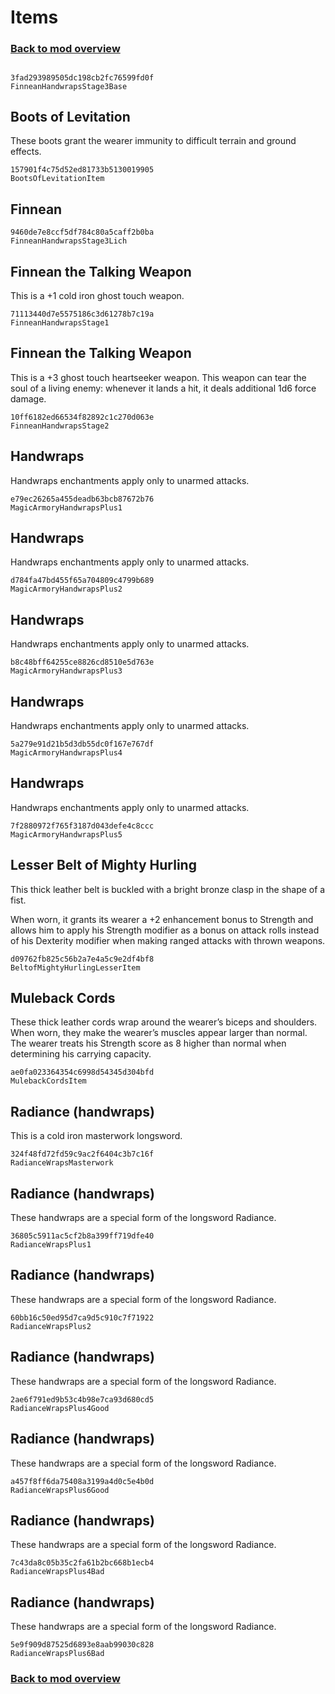# Items

### [Back to mod overview](./README.md)

## 



`3fad293989505dc198cb2fc76599fd0f`  
`FinneanHandwrapsStage3Base`  

## Boots of Levitation

These boots grant the wearer immunity to difficult terrain and ground effects.

`157901f4c75d52ed81733b5130019905`  
`BootsOfLevitationItem`  

## Finnean



`9460de7e8ccf5df784c80a5caff2b0ba`  
`FinneanHandwrapsStage3Lich`  

## Finnean the Talking Weapon

This is a +1 cold iron ghost touch weapon.

`71113440d7e5575186c3d61278b7c19a`  
`FinneanHandwrapsStage1`  

## Finnean the Talking Weapon

This is a +3 ghost touch heartseeker weapon. This weapon can tear the soul of a living enemy: whenever it lands a hit, it deals additional 1d6 force damage.

`10ff6182ed66534f82892c1c270d063e`  
`FinneanHandwrapsStage2`  

## Handwraps

Handwraps enchantments apply only to unarmed attacks.

`e79ec26265a455deadb63bcb87672b76`  
`MagicArmoryHandwrapsPlus1`  

## Handwraps

Handwraps enchantments apply only to unarmed attacks.

`d784fa47bd455f65a704809c4799b689`  
`MagicArmoryHandwrapsPlus2`  

## Handwraps

Handwraps enchantments apply only to unarmed attacks.

`b8c48bff64255ce8826cd8510e5d763e`  
`MagicArmoryHandwrapsPlus3`  

## Handwraps

Handwraps enchantments apply only to unarmed attacks.

`5a279e91d21b5d3db55dc0f167e767df`  
`MagicArmoryHandwrapsPlus4`  

## Handwraps

Handwraps enchantments apply only to unarmed attacks.

`7f2880972f765f3187d043defe4c8ccc`  
`MagicArmoryHandwrapsPlus5`  

## Lesser Belt of Mighty Hurling

This thick leather belt is buckled with a bright bronze clasp in the shape of a fist.  
  
When worn, it grants its wearer a +2 enhancement bonus to Strength and allows him to apply his Strength modifier as a bonus on attack rolls instead of his Dexterity modifier when making ranged attacks with thrown weapons.

`d09762fb825c56b2a7e4a5c9e2df4bf8`  
`BeltofMightyHurlingLesserItem`  

## Muleback Cords

These thick leather cords wrap around the wearer’s biceps and shoulders. When worn, they make the wearer’s muscles appear larger than normal. The wearer treats his Strength score as 8 higher than normal when determining his carrying capacity.

`ae0fa023364354c6998d54345d304bfd`  
`MulebackCordsItem`  

## Radiance (handwraps)

This is a cold iron masterwork longsword.

`324f48fd72fd59c9ac2f6404c3b7c16f`  
`RadianceWrapsMasterwork`  

## Radiance (handwraps)

These handwraps are a special form of the longsword Radiance.

`36805c5911ac5cf2b8a399ff719dfe40`  
`RadianceWrapsPlus1`  

## Radiance (handwraps)

These handwraps are a special form of the longsword Radiance.

`60bb16c50ed95d7ca9d5c910c7f71922`  
`RadianceWrapsPlus2`  

## Radiance (handwraps)

These handwraps are a special form of the longsword Radiance.

`2ae6f791ed9b53c4b98e7ca93d680cd5`  
`RadianceWrapsPlus4Good`  

## Radiance (handwraps)

These handwraps are a special form of the longsword Radiance.

`a457f8ff6da75408a3199a4d0c5e4b0d`  
`RadianceWrapsPlus6Good`  

## Radiance (handwraps)

These handwraps are a special form of the longsword Radiance.

`7c43da8c05b35c2fa61b2bc668b1ecb4`  
`RadianceWrapsPlus4Bad`  

## Radiance (handwraps)

These handwraps are a special form of the longsword Radiance.

`5e9f909d87525d6893e8aab99030c828`  
`RadianceWrapsPlus6Bad`  


### [Back to mod overview](./README.md)
